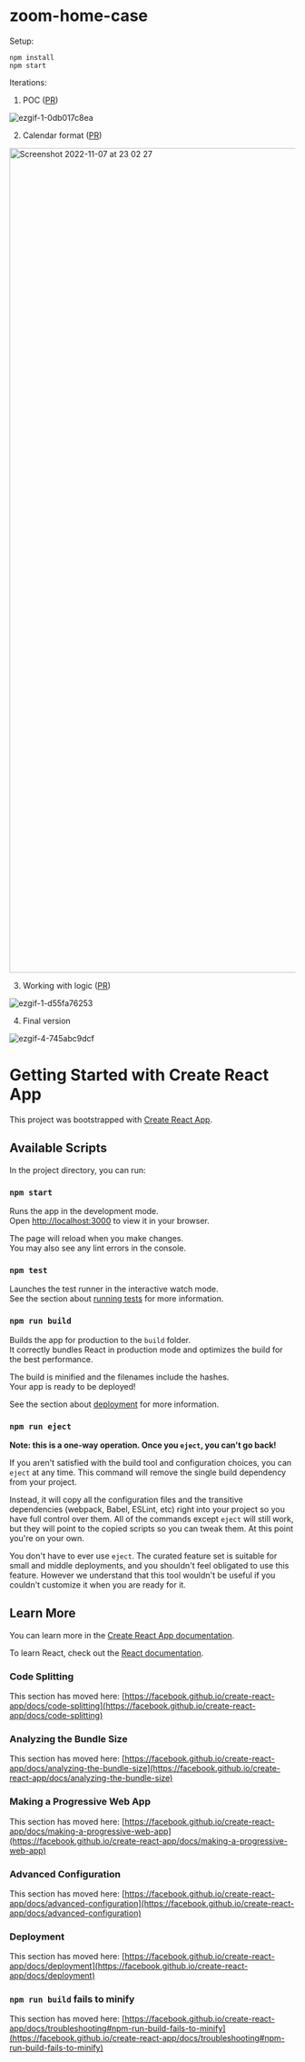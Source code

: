 # zoom-home-case

Setup:

```
npm install
npm start
```

Iterations:

1) POC ([PR](https://github.com/LucasZimmermann/zoom-home-case/commit/45cd18e58acfdb263ca980a6090711bfb657878d))



![ezgif-1-0db017c8ea](https://user-images.githubusercontent.com/65349510/200443216-fc8ac1b6-b77c-4643-aec9-76b6d5925629.gif)

2) Calendar format ([PR](https://github.com/LucasZimmermann/zoom-home-case/commit/fe2b8bb7f2b97392e06109ae90c3d38978cc6188))



<img width="1452" alt="Screenshot 2022-11-07 at 23 02 27" src="https://user-images.githubusercontent.com/65349510/200443314-f3b13deb-9c97-48a7-87c1-4eca73f0c5af.png">


3) Working with logic ([PR](https://github.com/LucasZimmermann/zoom-home-case/commit/2d9a1d2f1ab03514d860ffa0ac403b8a134e918d))




![ezgif-1-d55fa76253](https://user-images.githubusercontent.com/65349510/200443551-f28806e4-af40-424b-a82a-f7439fe94f4c.gif)

4) Final version




![ezgif-4-745abc9dcf](https://user-images.githubusercontent.com/65349510/200618802-3f577411-1c0c-41cb-91af-832ec46b4058.gif)



# Getting Started with Create React App

This project was bootstrapped with [Create React App](https://github.com/facebook/create-react-app).

## Available Scripts

In the project directory, you can run:

### `npm start`

Runs the app in the development mode.\
Open [http://localhost:3000](http://localhost:3000) to view it in your browser.

The page will reload when you make changes.\
You may also see any lint errors in the console.

### `npm test`

Launches the test runner in the interactive watch mode.\
See the section about [running tests](https://facebook.github.io/create-react-app/docs/running-tests) for more information.

### `npm run build`

Builds the app for production to the `build` folder.\
It correctly bundles React in production mode and optimizes the build for the best performance.

The build is minified and the filenames include the hashes.\
Your app is ready to be deployed!

See the section about [deployment](https://facebook.github.io/create-react-app/docs/deployment) for more information.

### `npm run eject`

**Note: this is a one-way operation. Once you `eject`, you can't go back!**

If you aren't satisfied with the build tool and configuration choices, you can `eject` at any time. This command will remove the single build dependency from your project.

Instead, it will copy all the configuration files and the transitive dependencies (webpack, Babel, ESLint, etc) right into your project so you have full control over them. All of the commands except `eject` will still work, but they will point to the copied scripts so you can tweak them. At this point you're on your own.

You don't have to ever use `eject`. The curated feature set is suitable for small and middle deployments, and you shouldn't feel obligated to use this feature. However we understand that this tool wouldn't be useful if you couldn't customize it when you are ready for it.

## Learn More

You can learn more in the [Create React App documentation](https://facebook.github.io/create-react-app/docs/getting-started).

To learn React, check out the [React documentation](https://reactjs.org/).

### Code Splitting

This section has moved here: [https://facebook.github.io/create-react-app/docs/code-splitting](https://facebook.github.io/create-react-app/docs/code-splitting)

### Analyzing the Bundle Size

This section has moved here: [https://facebook.github.io/create-react-app/docs/analyzing-the-bundle-size](https://facebook.github.io/create-react-app/docs/analyzing-the-bundle-size)

### Making a Progressive Web App

This section has moved here: [https://facebook.github.io/create-react-app/docs/making-a-progressive-web-app](https://facebook.github.io/create-react-app/docs/making-a-progressive-web-app)

### Advanced Configuration

This section has moved here: [https://facebook.github.io/create-react-app/docs/advanced-configuration](https://facebook.github.io/create-react-app/docs/advanced-configuration)

### Deployment

This section has moved here: [https://facebook.github.io/create-react-app/docs/deployment](https://facebook.github.io/create-react-app/docs/deployment)

### `npm run build` fails to minify

This section has moved here: [https://facebook.github.io/create-react-app/docs/troubleshooting#npm-run-build-fails-to-minify](https://facebook.github.io/create-react-app/docs/troubleshooting#npm-run-build-fails-to-minify)
